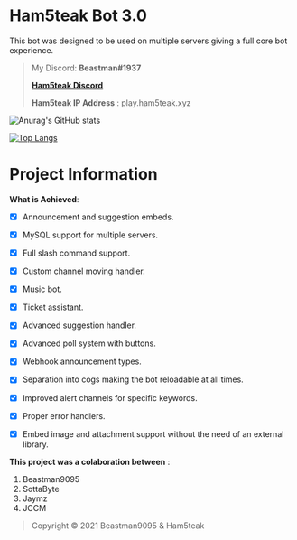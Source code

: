 # Ham5teak Bot 3.0

This bot was designed to be used on multiple servers giving a full core bot experience.

> My Discord: **Beastman#1937**
> 
> [**Ham5teak Discord**](https://discord.gg/6mn49CtPfP)
> 
> **Ham5teak IP Address** : play.ham5teak.xyz


![Anurag's GitHub stats](https://github-readme-stats.vercel.app/api?username=Beastman9095&show_icons=true&theme=dark)

[![Top Langs](https://github-readme-stats.vercel.app/api/top-langs/?username=Beastman9095&layout=compact&show_icons=true&theme=dark)](https://github.com/anuraghazra/github-readme-stats)


# Project Information
**What is Achieved**:
- [x] Announcement and suggestion embeds.
- [x] MySQL support for multiple servers.
- [x] Full slash command support.
- [x] Custom channel moving handler.
- [x] Music bot.
- [x] Ticket assistant.
- [x] Advanced suggestion handler.
- [x] Advanced poll system with buttons.
- [x] Webhook announcement types.
- [x] Separation into cogs making the bot reloadable at all times.
- [x] Improved alert channels for specific keywords.
- [x] Proper error handlers.
- [x] Embed image and attachment support without the need of an external library.


**This project was a colaboration between** :
1. Beastman9095
2. SottaByte
3. Jaymz
4. JCCM

> Copyright © 2021 Beastman9095 & Ham5teak 

